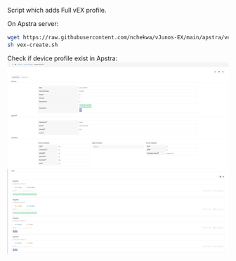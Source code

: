 Script which adds Full vEX profile.<br>

On Apstra server:<be>

```bash
wget https://raw.githubusercontent.com/nchekwa/vJunos-EX/main/apstra/vex-create.sh
sh vex-create.sh
```
Check if device profile exist in Apstra:
<img title="1" alt="Alt text" src="img/vex_1.jpg">
<img title="2" alt="Alt text" src="img/vex_2.jpg">
